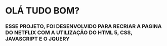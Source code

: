 # OLÁ TUDO BOM?

### ESSE PROJETO, FOI DESENVOLVIDO PARA RECRIAR A PAGINA DO NETFLIX COM A UTILIZAÇÃO DO HTML 5, CSS, JAVASCRIPT E O JQUERY 
